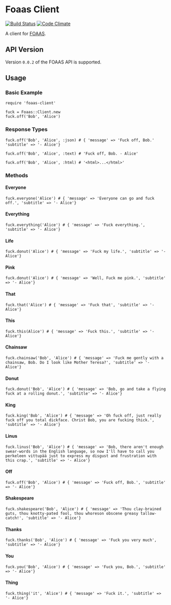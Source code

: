 # Foaas Client

[![Build Status](https://travis-ci.org/petedmarsh/foaas-client.png)](https://travis-ci.org/petedmarsh/foaas-client)
[![Code Climate](https://codeclimate.com/github/petedmarsh/foaas-client.png)](https://codeclimate.com/github/petedmarsh/foaas-client)

A client for [FOAAS](http://foaas.com).

## API Version

Version `0.0.2` of the FOAAS API is supported.

## Usage

### Basic Example

    require 'foaas-client'

    fuck = Foaas::Client.new
    fuck.off('Bob', 'Alice')

### Response Types

	fuck.off('Bob', 'Alice', :json) # { 'message' => 'Fuck off, Bob.' 'subtitle' => '- Alice'}

	fuck.off('Bob', 'Alice', :text) # 'Fuck off, Bob. - Alice'

	fuck.off('Bob', 'Alice', :html) # '<html>...</html>'

### Methods


#### Everyone

	fuck.everyone('Alice') # { 'message' => 'Everyone can go and fuck off.', 'subtitle' => '- Alice'}

#### Everything

	fuck.everything('Alice') # { 'message' => 'Fuck everything.', 'subtitle' => '- Alice'}

#### Life

	fuck.donut('Alice') # { 'message' => 'Fuck my life.', 'subtitle' => '- Alice'}

#### Pink

	fuck.donut('Alice') # { 'message' => 'Well, Fuck me pink.', 'subtitle' => '- Alice'}


#### That

	fuck.that('Alice') # { 'message' => 'Fuck that', 'subtitle' => '- Alice'}


#### This

	fuck.this(Alice') # { 'message' => 'Fuck this.', 'subtitle' => '- Alice'}

#### Chainsaw

	fuck.chainsaw('Bob', 'Alice') # { 'message' => 'Fuck me gently with a chainsaw, Bob. Do I look like Mother Teresa?', 'subtitle' => '- Alice'}

#### Donut

	fuck.donut('Bob', 'Alice') # { 'message' => 'Bob, go and take a flying fuck at a rolling donut.', 'subtitle' => '- Alice'}

#### King

	fuck.king('Bob', 'Alice') # { 'message' => 'Oh fuck off, just really fuck off you total dickface. Christ Bob, you are fucking thick.', 'subtitle' => '- Alice'}


#### Linus

	fuck.linus('Bob', 'Alice') # { 'message' => 'Bob, there aren't enough swear-words in the English language, so now I'll have to call you perkeleen vittupää just to express my disgust and frustration with this crap.', 'subtitle' => '- Alice'}

#### Off

	fuck.off('Bob', 'Alice') # { 'message' => 'Fuck off, Bob.', 'subtitle' => '- Alice'}


#### Shakespeare

	fuck.shakespeare('Bob', 'Alice') # { 'message' => 'Thou clay-brained guts, thou knotty-pated fool, thou whoreson obscene greasy tallow-catch!', 'subtitle' => '- Alice'}


#### Thanks

	fuck.thanks('Bob', 'Alice') # { 'message' => 'Fuck you very much', 'subtitle' => '- Alice'}

#### You

	fuck.you('Bob', 'Alice') # { 'message' => 'Fuck you, Bob.', 'subtitle' => '- Alice'}

#### Thing

	fuck.thing('it', 'Alice') # { 'message' => 'Fuck it.', 'subtitle' => '- Alice'}
